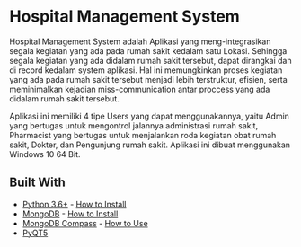 # Hospital Management System

Hospital Management System adalah Aplikasi yang meng-integrasikan segala kegiatan yang ada pada rumah sakit kedalam satu Lokasi. Sehingga segala kegiatan yang ada didalam rumah sakit tersebut, dapat dirangkai dan di record kedalam system aplikasi. Hal ini memungkinkan proses kegiatan yang ada pada rumah sakit tersebut menjadi lebih terstruktur, efisien, serta meminimalkan kejadian miss-communication antar proccess yang ada didalam rumah sakit tersebut.

Aplikasi ini memiliki 4 tipe Users yang dapat menggunakannya, yaitu Admin yang bertugas untuk mengontrol jalannya administrasi rumah sakit, Pharmacist yang bertugas untuk menjalankan roda kegiatan obat rumah sakit, Dokter, dan Pengunjung rumah sakit. Aplikasi ini dibuat menggunakan Windows 10 64 Bit.


## Built With

* [Python 3.6+](https://www.python.org/downloads/) - [How to Install](https://www.youtube.com/watch?v=ndrCfBJkkvE)
* [MongoDB](https://www.mongodb.com/download-center) - [How to Install](https://www.youtube.com/watch?v=FwMwO8pXfq0) 
* [MongoDB Compass](https://www.mongodb.com/download-center/compass) - [How to Use](https://www.youtube.com/watch?v=gJ82Ifm-VbA)
* [PyQT5](https://pypi.org/project/PyQt5/)
